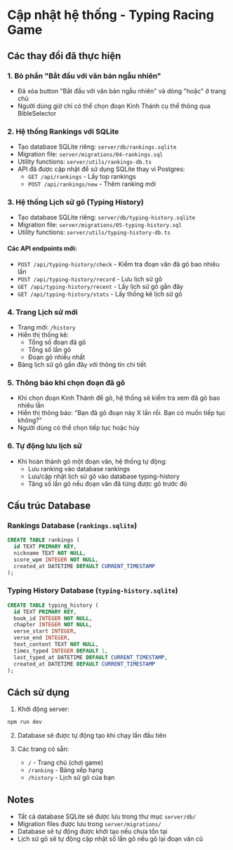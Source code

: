 # Cập nhật hệ thống - Typing Racing Game

## Các thay đổi đã thực hiện

### 1. Bỏ phần "Bắt đầu với văn bản ngẫu nhiên"
- Đã xóa button "Bắt đầu với văn bản ngẫu nhiên" và dòng "hoặc" ở trang chủ
- Người dùng giờ chỉ có thể chọn đoạn Kinh Thánh cụ thể thông qua BibleSelector

### 2. Hệ thống Rankings với SQLite
- Tạo database SQLite riêng: `server/db/rankings.sqlite`
- Migration file: `server/migrations/04-rankings.sql`
- Utility functions: `server/utils/rankings-db.ts`
- API đã được cập nhật để sử dụng SQLite thay vì Postgres:
  - `GET /api/rankings` - Lấy top rankings
  - `POST /api/rankings/new` - Thêm ranking mới

### 3. Hệ thống Lịch sử gõ (Typing History)
- Tạo database SQLite riêng: `server/db/typing-history.sqlite`
- Migration file: `server/migrations/05-typing-history.sql`
- Utility functions: `server/utils/typing-history-db.ts`

#### Các API endpoints mới:
- `POST /api/typing-history/check` - Kiểm tra đoạn văn đã gõ bao nhiêu lần
- `POST /api/typing-history/record` - Lưu lịch sử gõ
- `GET /api/typing-history/recent` - Lấy lịch sử gõ gần đây
- `GET /api/typing-history/stats` - Lấy thống kê lịch sử gõ

### 4. Trang Lịch sử mới
- Trang mới: `/history`
- Hiển thị thống kê:
  - Tổng số đoạn đã gõ
  - Tổng số lần gõ
  - Đoạn gõ nhiều nhất
- Bảng lịch sử gõ gần đây với thông tin chi tiết

### 5. Thông báo khi chọn đoạn đã gõ
- Khi chọn đoạn Kinh Thánh để gõ, hệ thống sẽ kiểm tra xem đã gõ bao nhiêu lần
- Hiển thị thông báo: "Bạn đã gõ đoạn này X lần rồi. Bạn có muốn tiếp tục không?"
- Người dùng có thể chọn tiếp tục hoặc hủy

### 6. Tự động lưu lịch sử
- Khi hoàn thành gõ một đoạn văn, hệ thống tự động:
  - Lưu ranking vào database rankings
  - Lưu/cập nhật lịch sử gõ vào database typing-history
  - Tăng số lần gõ nếu đoạn văn đã từng được gõ trước đó

## Cấu trúc Database

### Rankings Database (`rankings.sqlite`)
```sql
CREATE TABLE rankings (
  id TEXT PRIMARY KEY,
  nickname TEXT NOT NULL,
  score_wpm INTEGER NOT NULL,
  created_at DATETIME DEFAULT CURRENT_TIMESTAMP
);
```

### Typing History Database (`typing-history.sqlite`)
```sql
CREATE TABLE typing_history (
  id TEXT PRIMARY KEY,
  book_id INTEGER NOT NULL,
  chapter INTEGER NOT NULL,
  verse_start INTEGER,
  verse_end INTEGER,
  text_content TEXT NOT NULL,
  times_typed INTEGER DEFAULT 1,
  last_typed_at DATETIME DEFAULT CURRENT_TIMESTAMP,
  created_at DATETIME DEFAULT CURRENT_TIMESTAMP
);
```

## Cách sử dụng

1. Khởi động server:
```bash
npm run dev
```

2. Database sẽ được tự động tạo khi chạy lần đầu tiên

3. Các trang có sẵn:
   - `/` - Trang chủ (chơi game)
   - `/ranking` - Bảng xếp hạng
   - `/history` - Lịch sử gõ của bạn

## Notes

- Tất cả database SQLite sẽ được lưu trong thư mục `server/db/`
- Migration files được lưu trong `server/migrations/`
- Database sẽ tự động được khởi tạo nếu chưa tồn tại
- Lịch sử gõ sẽ tự động cập nhật số lần gõ nếu gõ lại đoạn văn cũ
